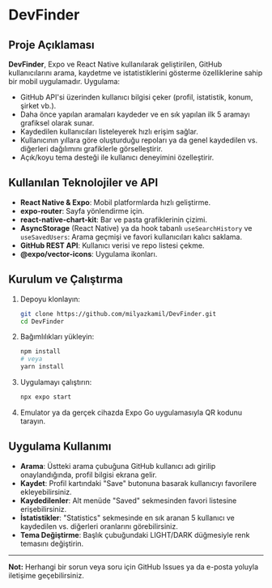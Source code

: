 # DevFinder

## Proje Açıklaması

**DevFinder**, Expo ve React Native kullanılarak geliştirilen, GitHub kullanıcılarını arama, kaydetme ve istatistiklerini gösterme özelliklerine sahip bir mobil uygulamadır. Uygulama:

* GitHub API'si üzerinden kullanıcı bilgisi çeker (profil, istatistik, konum, şirket vb.).
* Daha önce yapılan aramaları kaydeder ve en sık yapılan ilk 5 aramayı grafiksel olarak sunar.
* Kaydedilen kullanıcıları listeleyerek hızlı erişim sağlar.
* Kullanıcının yıllara göre oluşturduğu repoları ya da genel kaydedilen vs. diğerleri dağılımını grafiklerle görselleştirir.
* Açık/koyu tema desteği ile kullanıcı deneyimini özelleştirir.

## Kullanılan Teknolojiler ve API

* **React Native & Expo**: Mobil platformlarda hızlı geliştirme.
* **expo-router**: Sayfa yönlendirme için.
* **react-native-chart-kit**: Bar ve pasta grafiklerinin çizimi.
* **AsyncStorage** (React Native) ya da hook tabanlı `useSearchHistory` ve `useSavedUsers`: Arama geçmişi ve favori kullanıcıları kalıcı saklama.
* **GitHub REST API**: Kullanıcı verisi ve repo listesi çekme.
* **@expo/vector-icons**: Uygulama ikonları.

## Kurulum ve Çalıştırma

1. Depoyu klonlayın:

   ```bash
   git clone https://github.com/milyazkamil/DevFinder.git
   cd DevFinder
   ```
2. Bağımlılıkları yükleyin:

   ```bash
   npm install
   # veya
   yarn install
   ```
3. Uygulamayı çalıştırın:

   ```bash
   npx expo start
   ```
4. Emulator ya da gerçek cihazda Expo Go uygulamasıyla QR kodunu tarayın.

## Uygulama Kullanımı

* **Arama**: Üstteki arama çubuğuna GitHub kullanıcı adı girilip onaylandığında, profil bilgisi ekrana gelir.
* **Kaydet**: Profil kartındaki "Save" butonuna basarak kullanıcıyı favorilere ekleyebilirsiniz.
* **Kaydedilenler**: Alt menüde "Saved" sekmesinden favori listesine erişebilirsiniz.
* **İstatistikler**: "Statistics" sekmesinde en sık aranan 5 kullanıcı ve kaydedilen vs. diğerleri oranlarını görebilirsiniz.
* **Tema Değiştirme**: Başlık çubuğundaki LIGHT/DARK düğmesiyle renk temasını değiştirin.
---

**Not:** Herhangi bir sorun veya soru için GitHub Issues ya da e-posta yoluyla iletişime geçebilirsiniz.